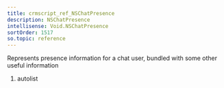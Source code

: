```yaml
---
title: crmscript_ref_NSChatPresence
description: NSChatPresence
intellisense: Void.NSChatPresence
sortOrder: 1517
so.topic: reference
---
```



Represents presence information for a chat user, bundled with some other useful information




1. autolist

